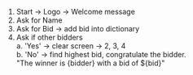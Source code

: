 1. Start -> Logo -> Welcome message
2. Ask for Name
3. Ask for Bid -> add bid into dictionary
4. Ask if other bidders\
a. 'Yes' -> clear screen -> 2, 3, 4 \
b. 'No' -> find highest bid, congratulate the bidder.\
"The winner is {bidder} with a bid of ${bid}"

